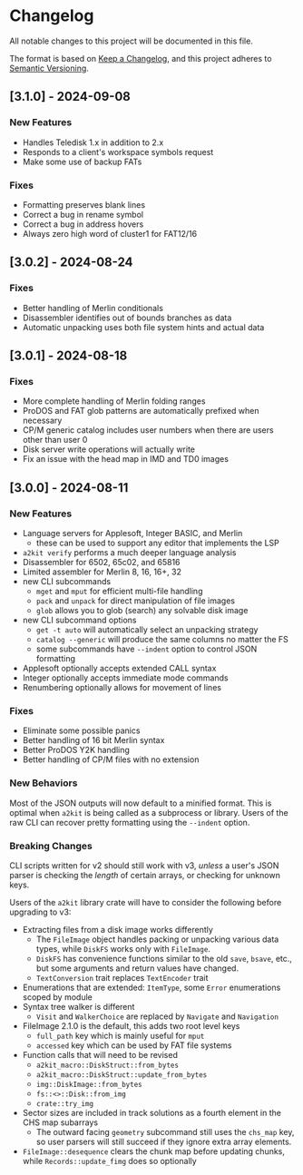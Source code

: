 # Changelog

All notable changes to this project will be documented in this file.

The format is based on [Keep a Changelog](https://keepachangelog.com/en/1.1.0/),
and this project adheres to [Semantic Versioning](https://semver.org/spec/v2.0.0.html).

## [3.1.0] - 2024-09-08

### New Features

* Handles Teledisk 1.x in addition to 2.x
* Responds to a client's workspace symbols request
* Make some use of backup FATs

### Fixes

* Formatting preserves blank lines
* Correct a bug in rename symbol
* Correct a bug in address hovers
* Always zero high word of cluster1 for FAT12/16

## [3.0.2] - 2024-08-24

### Fixes

* Better handling of Merlin conditionals
* Disassembler identifies out of bounds branches as data
* Automatic unpacking uses both file system hints and actual data

## [3.0.1] - 2024-08-18

### Fixes

* More complete handling of Merlin folding ranges
* ProDOS and FAT glob patterns are automatically prefixed when necessary
* CP/M generic catalog includes user numbers when there are users other than user 0
* Disk server write operations will actually write
* Fix an issue with the head map in IMD and TD0 images

## [3.0.0] - 2024-08-11

### New Features

* Language servers for Applesoft, Integer BASIC, and Merlin
    - these can be used to support any editor that implements the LSP
* `a2kit verify` performs a much deeper language analysis
* Disassembler for 6502, 65c02, and 65816
* Limited assembler for Merlin 8, 16, 16+, 32
* new CLI subcommands
    - `mget` and `mput` for efficient multi-file handling
    - `pack` and `unpack` for direct manipulation of file images
    - `glob` allows you to glob (search) any solvable disk image
* new CLI subcommand options
    - `get -t auto` will automatically select an unpacking strategy
    - `catalog --generic` will produce the same columns no matter the FS
    - some subcommands have `--indent` option to control JSON formatting
* Applesoft optionally accepts extended CALL syntax
* Integer optionally accepts immediate mode commands
* Renumbering optionally allows for movement of lines

### Fixes

* Eliminate some possible panics
* Better handling of 16 bit Merlin syntax
* Better ProDOS Y2K handling
* Better handling of CP/M files with no extension

### New Behaviors

Most of the JSON outputs will now default to a minified format.  This is optimal when `a2kit` is being called as a subprocess or library.  Users of the raw CLI can recover pretty formatting using the `--indent` option.

### Breaking Changes

CLI scripts written for v2 should still work with v3, *unless* a user's JSON parser is checking the *length* of certain arrays, or checking for unknown keys.

Users of the `a2kit` library crate will have to consider the following before upgrading to v3:

* Extracting files from a disk image works differently
    - The `FileImage` object handles packing or unpacking various data types, while `DiskFS` works only with `FileImage`.
    - `DiskFS` has convenience functions similar to the old `save`, `bsave`, etc., but some arguments and return values have changed.
    - `TextConversion` trait replaces `TextEncoder` trait
* Enumerations that are extended: `ItemType`, some `Error` enumerations scoped by module
* Syntax tree walker is different
    - `Visit` and `WalkerChoice` are replaced by `Navigate` and `Navigation`
* FileImage 2.1.0 is the default, this adds two root level keys
    - `full_path` key which is mainly useful for `mput`
    - `accessed` key which can be used by FAT file systems
* Function calls that will need to be revised
    - `a2kit_macro::DiskStruct::from_bytes`
    - `a2kit_macro::DiskStruct::update_from_bytes`
    - `img::DiskImage::from_bytes`
    - `fs::<>::Disk::from_img`
    - `crate::try_img`
* Sector sizes are included in track solutions as a fourth element in the CHS map subarrays
    - The outward facing `geometry` subcommand still uses the `chs_map` key, so user parsers will still succeed if they ignore extra array elements.
* `FileImage::desequence` clears the chunk map before updating chunks, while `Records::update_fimg` does so optionally
